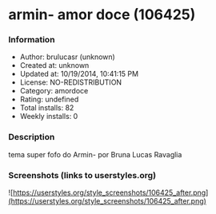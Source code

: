 # armin- amor doce (106425)

### Information
- Author: brulucasr (unknown)
- Created at: unknown
- Updated at: 10/19/2014, 10:41:15 PM
- License: NO-REDISTRIBUTION
- Category: amordoce
- Rating: undefined
- Total installs: 82
- Weekly installs: 0


### Description
tema super fofo do Armin- por Bruna Lucas Ravaglia


### Screenshots (links to userstyles.org)
![https://userstyles.org/style_screenshots/106425_after.png](https://userstyles.org/style_screenshots/106425_after.png)


